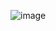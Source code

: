![image](https://github.com/gabwowce/Power-BI-project/assets/134537965/5c0677bd-69c3-4b35-86b2-3a47d7458eb4)
